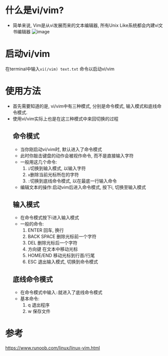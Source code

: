 # 什么是vi/vim?
- 简单来说, Vim是从vi发展而来的文本编辑器, 所有Unix Like系统都会内建vi文书编辑器
![image](https://github.com/TTrravis/UAV/assets/102942951/a9004c98-4442-4700-82dc-1d91037fbd8f)

# 启动vi/vim
在terminal中输入`vi(/vim) text.txt` 命令以启动vi/vim

# 使用方法
- 首先需要知道的是, vi/vim中有三种模式, 分别是命令模式, 输入模式和底线命令模式.
- 使用vi/vim实际上也是在这三种模式中来回切换的过程
  ## 命令模式
  - 当你刚启动vi/vim时, 默认进入了命令模式
  - 此时你敲击键盘的动作会被视作命令, 而不是直接输入字符
  - 一般用这几个命令:
      1. `i`切换到输入模式, 以输入字符
      2. `x`删除当前光标所在的字符
      3. `:`切换到底线命令模式, 以在最底一行输入命令
  - 编辑文本的操作:启动vim后进入命令模式, 按下i, 切换至输入模式
  ## 输入模式
  - 在命令模式按下i进入输入模式
  - 一般的命令:
      1. ENTER 回车, 换行
      2. BACK SPACE 删除光标前一个字符
      3. DEL 删除光标后一个字符
      4. 方向键 在文本中移动光标
      5. HOME/END 移动光标到行首/行尾
      6. ESC 退出输入模式, 切换到命令模式
  ## 底线命令模式
  - 在命令模式中输入`:`就进入了底线命令模式
  - 基本命令:
      1. q 退出程序
      2. w 保存文件
# 参考
https://www.runoob.com/linux/linux-vim.html
